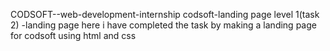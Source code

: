 CODSOFT--web-development-internship codsoft-landing page
level 1(task 2) -landing page
here i have completed the task by making a landing page for codsoft using html and css
